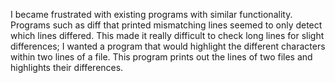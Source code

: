 I became frustrated with existing programs with similar functionality. Programs such as diff that printed mismatching lines seemed to only detect which lines differed. This made it really difficult to check long lines for slight differences; I wanted a program that would highlight the different characters within two lines of a file. This program prints out the lines of two files and highlights their differences.
